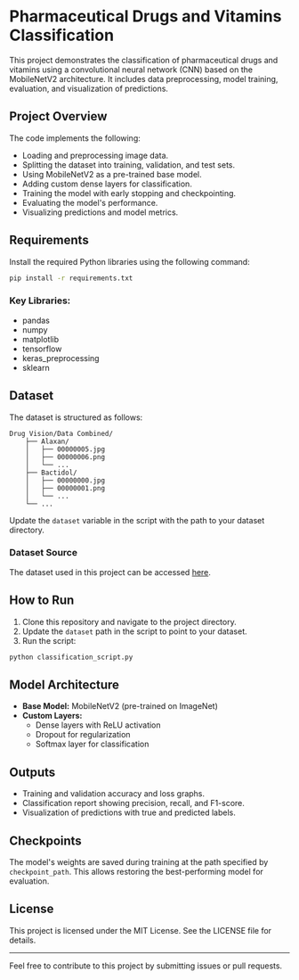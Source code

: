 # Pharmaceutical Drugs and Vitamins Classification

This project demonstrates the classification of pharmaceutical drugs and vitamins using a convolutional neural network (CNN) based on the MobileNetV2 architecture. It includes data preprocessing, model training, evaluation, and visualization of predictions.

## Project Overview

The code implements the following:
- Loading and preprocessing image data.
- Splitting the dataset into training, validation, and test sets.
- Using MobileNetV2 as a pre-trained base model.
- Adding custom dense layers for classification.
- Training the model with early stopping and checkpointing.
- Evaluating the model's performance.
- Visualizing predictions and model metrics.

## Requirements

Install the required Python libraries using the following command:

```bash
pip install -r requirements.txt
```

### Key Libraries:
- pandas
- numpy
- matplotlib
- tensorflow
- keras_preprocessing
- sklearn

## Dataset

The dataset is structured as follows:

```
Drug Vision/Data Combined/
    ├── Alaxan/
    │   ├── 00000005.jpg
    │   ├── 00000006.png
    │   └── ...
    ├── Bactidol/
    │   ├── 00000000.jpg
    │   ├── 00000001.png
    │   └── ...
    └── ...
```

Update the `dataset` variable in the script with the path to your dataset directory.

### Dataset Source

The dataset used in this project can be accessed [here](https://www.kaggle.com/datasets/vencerlanz09/pharmaceutical-drugs-and-vitamins-synthetic-images).

## How to Run

1. Clone this repository and navigate to the project directory.
2. Update the `dataset` path in the script to point to your dataset.
3. Run the script:

```bash
python classification_script.py
```

## Model Architecture

- **Base Model:** MobileNetV2 (pre-trained on ImageNet)
- **Custom Layers:**
  - Dense layers with ReLU activation
  - Dropout for regularization
  - Softmax layer for classification

## Outputs

- Training and validation accuracy and loss graphs.
- Classification report showing precision, recall, and F1-score.
- Visualization of predictions with true and predicted labels.

## Checkpoints

The model's weights are saved during training at the path specified by `checkpoint_path`. This allows restoring the best-performing model for evaluation.

## License

This project is licensed under the MIT License. See the LICENSE file for details.

---

Feel free to contribute to this project by submitting issues or pull requests.
